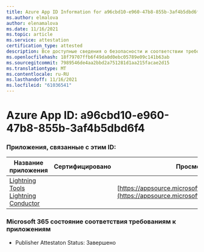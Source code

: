 ```yaml
---
title: Azure App ID Information for a96cbd10-e960-47b8-855b-3af4b5dbd6f4
ms.author: elmalova
author: elenamalova
ms.date: 11/16/2021
ms.topic: article
ms.service: attestation
certification_type: attested
description: Все доступные сведения о безопасности и соответствии требованиям для a96cbd10-e960-47b8-855b-3af4b5dbd6f4.
ms.openlocfilehash: 18f79707ffb6f49da0d0ebc05789e09c141b63ab
ms.sourcegitcommit: 7989546de4aa2bbd2a751281d1aa215facae2d15
ms.translationtype: MT
ms.contentlocale: ru-RU
ms.lasthandoff: 11/16/2021
ms.locfileid: "61036541"
---
```

# <a name="azure-app-id-a96cbd10-e960-47b8-855b-3af4b5dbd6f4"></a>Azure App ID: a96cbd10-e960-47b8-855b-3af4b5dbd6f4


### <a name="apps-associated-with-this-id"></a>Приложения, связанные с этим ID:
| **Название приложения** | **Сертифицировано** | **Просмотр в AppSource** |
|--------------|---------------|-----------------------|
| [Lightning Tools Lightning Conductor](https://docs.microsoft.com/microsoft-365-app-certification/forward/WA200001926) |  | [https://appsource.microsoft.com/product/office/WA200001926](https://appsource.microsoft.com/product/office/WA200001926) |

### <a name="microsoft-365-app-compliance-status"></a>Microsoft 365 состояние соответствия требованиям к приложениям
- Publisher Attestaton Status: Завершено
